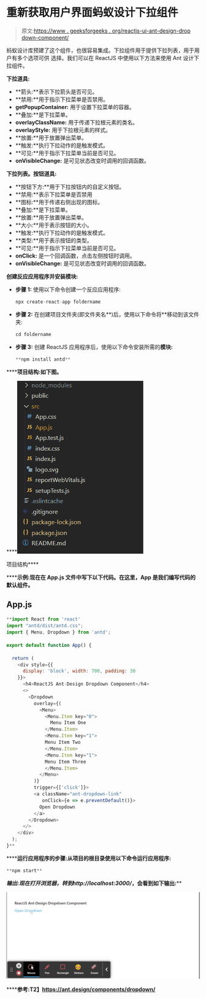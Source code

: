 # 重新获取用户界面蚂蚁设计下拉组件

> 原文:[https://www . geeksforgeeks . org/reactjs-ui-ant-design-drop down-component/](https://www.geeksforgeeks.org/reactjs-ui-ant-design-dropdown-component/)

蚂蚁设计库预建了这个组件，也很容易集成。下拉组件用于提供下拉列表，用于用户有多个选项可供 选择。我们可以在 ReactJS 中使用以下方法来使用 Ant 设计下拉组件。

**下拉道具:**

*   **箭头:**表示下拉箭头是否可见。
*   **禁用:**用于指示下拉菜单是否禁用。
*   **getPopupContainer:** 用于设置下拉菜单的容器。
*   **叠加:**是下拉菜单。
*   **overlayClassName:** 用于传递下拉根元素的类名。
*   **overlayStyle:** 用于下拉根元素的样式。
*   **放置:**用于放置弹出菜单。
*   **触发:**执行下拉动作的是触发模式。
*   **可见:**用于指示下拉菜单当前是否可见。
*   **onVisibleChange:** 是可见状态改变时调用的回调函数。

**下拉列表。按钮道具:**

*   **按钮下方:**用于下拉按钮内的自定义按钮。
*   **禁用:**表示下拉菜单是否禁用
*   **图标:**用于传递右侧出现的图标。
*   **叠加:**是下拉菜单。
*   **放置:**用于放置弹出菜单。
*   **大小:**用于表示按钮的大小。
*   **触发:**执行下拉动作的是触发模式。
*   **类型:**用于表示按钮的类型。
*   **可见:**用于指示下拉菜单当前是否可见。
*   **onClick:** 是一个回调函数，点击左侧按钮时调用。
*   **onVisibleChange:** 是可见状态改变时调用的回调函数。

**创建反应应用程序并安装模块:**

*   **步骤 1:** 使用以下命令创建一个反应应用程序:

    ```jsx
    npx create-react-app foldername
    ```

*   **步骤 2:** 在创建项目文件夹(即文件夹名**)后，使用以下命令将**移动到该文件夹:

    ```jsx
    cd foldername
    ```

*   **步骤 3:** 创建 ReactJS 应用程序后，使用以下命令安装所需的****模块:****

    ```jsx
    **npm install antd**
    ```

******项目结构:**如下图。****

****![](img/f04ae0d8b722a9fff0bd9bd138b29c23.png)

项目结构**** 

******示例:**现在在 **App.js** 文件中写下以下代码。在这里，App 是我们编写代码的默认组件。****

## ****App.js****

```jsx
**import React from 'react'
import "antd/dist/antd.css";
import { Menu, Dropdown } from 'antd';

export default function App() {

  return (
    <div style={{
      display: 'block', width: 700, padding: 30
    }}>
      <h4>ReactJS Ant-Design Dropdown Component</h4>
      <>
        <Dropdown
          overlay={(
            <Menu>
              <Menu.Item key="0">
                Menu Item One
              </Menu.Item>
              <Menu.Item key="1">
              Menu Item Two
              </Menu.Item>
              <Menu.Item key="1">
              Menu Item Three
              </Menu.Item>
            </Menu>
          )}
          trigger={['click']}>
          <a className="ant-dropdown-link" 
             onClick={e => e.preventDefault()}>
            Open Dropdown
          </a>
        </Dropdown>
      </>
    </div>
  );
}**
```

******运行应用程序的步骤:**从项目的根目录使用以下命令运行应用程序:****

```jsx
**npm start**
```

******输出:**现在打开浏览器，转到***http://localhost:3000/***，会看到如下输出:****

****![](img/d2bb719dcfa3f2c3cc5c9a9523af65e2.png)****

******参考:**T2】https://ant.design/components/dropdown/****